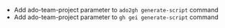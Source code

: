 - Add ado-team-project parameter to `ado2gh generate-script` command
- Add ado-team-project parameter to `gh gei generate-script` command